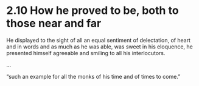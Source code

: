 # 2.10 How he proved to be, both to those near and far

He displayed to the sight of all an equal sentiment of delectation, of heart and in words and as much as he was able, was sweet in his eloquence, he presented himself agreeable and smiling to all his interlocutors.

...

“such an example for all the monks of his time and of times to come.”

